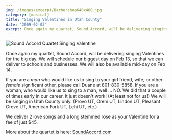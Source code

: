 ```yaml
---
img: /images/excerpt/Barbershop640x480.jpg
category: [musical]
title: "Singing Valentines in Utah County"
date: "2009-02-03"
excrpt: Once again my quartet, Sound Accord, will be delivering singing Valentines for the big day. We will schedule our biggest day on Feb 13, so that we can deliver to schools and businesses. We will also be available mid-day on Feb 14.
---
```


![Sound Accord Quartet Singing Valentine](/images/Barbershop640x480.jpg)

Once again my quartet, Sound Accord, will be delivering singing Valentines for the big day. We will schedule our biggest day on Feb 13, so that we can deliver to schools and businesses. We will also be available mid-day on Feb 14.

If you are a _man_ who would like us to sing to your girl friend, wife, or other _female_ significant other, please call Duane at 801-830-5858. If you are a woman, who would like us to sing to a man, well ... NO. We did that a couple of times early in our career. It just doesn't work! (At least not for us!) We will be singing in Utah County only. (Provo UT, Orem UT, Lindon UT, Pleasant Grove UT, American Fork UT, Lehi UT, etc.)  

We deliver 2 love songs and a long stemmed rose as your Valentine for a fee of just $45.

More about the quartet is here: [SoundAccord.com](http://www.soundaccord.com)
